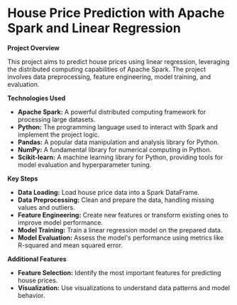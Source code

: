 # House Price Prediction with Apache Spark and Linear Regression

**Project Overview**

This project aims to predict house prices using linear regression, leveraging the distributed computing capabilities of Apache Spark. The project involves data preprocessing, feature engineering, model training, and evaluation.

**Technologies Used**

* **Apache Spark:** A powerful distributed computing framework for processing large datasets.
* **Python:** The programming language used to interact with Spark and implement the project logic.
* **Pandas:** A popular data manipulation and analysis library for Python.
* **NumPy:** A fundamental library for numerical computing in Python.
* **Scikit-learn:** A machine learning library for Python, providing tools for model evaluation and hyperparameter tuning.

**Key Steps**

* **Data Loading:** Load house price data into a Spark DataFrame.
* **Data Preprocessing:** Clean and prepare the data, handling missing values and outliers.
* **Feature Engineering:** Create new features or transform existing ones to improve model performance.
* **Model Training:** Train a linear regression model on the prepared data.
* **Model Evaluation:** Assess the model's performance using metrics like R-squared and mean squared error.

**Additional Features**

* **Feature Selection:** Identify the most important features for predicting house prices.
* **Visualization:** Use visualizations to understand data patterns and model behavior.
